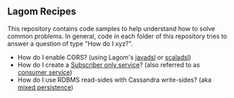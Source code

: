 ## Lagom Recipes

This repository contains code samples to help understand how to solve common problems. In general, code in each folder of this repository tries to answer a question of type "How do I xyz?".

* How do I enable CORS? (using Lagom's [javadsl](./cors/cors-java/README.md) or [scaladsl](./cors/cors-scala/README.md))
* How do I create a [Subscriber only service](https://www.lagomframework.com/documentation/1.3.x/java/KafkaClient.html#Subscriber-only-Services)? (also referred to as [consumer service](./consumer-service/consumer-service-java-sbt/README.md))
* How do I use RDBMS read-sides with Cassandra write-sides? (aka [mixed persistence](mixed-persistence/mixed-persistence-java-sbt/README.md))
